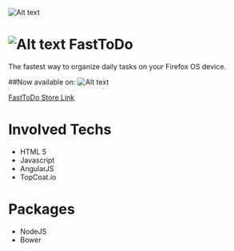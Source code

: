 ![Alt text](https://travis-ci.org/felipekm/FastToDo.svg?branch=master)


![Alt text](https://marketplace.cdn.mozilla.net/img/uploads/addon_icons/502/502825-64.png?raw=true "FastToDo") FastToDo
========
The fastest way to organize daily tasks on your Firefox OS device.

##Now available on:
![Alt text](https://marketplace.cdn.mozilla.net/media/fireplace/img/pretty/marketplace_logo.png?1403633902780?raw=true)

[FastToDo Store Link](https://marketplace.firefox.com/app/fasttodo)

Involved Techs
========
* HTML 5
* Javascript
* AngularJS
* TopCoat.io

Packages
========
* NodeJS
* Bower
